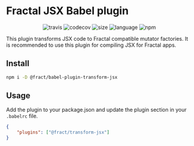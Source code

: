 # Fractal JSX Babel plugin

<div align="center">
<img src="https://img.shields.io/travis/fract/babel-plugin-transform-jsx" alt="travis" />
<img src="https://img.shields.io/codecov/c/github/fract/babel-plugin-transform-jsx" alt="codecov" />
<img src="https://img.shields.io/bundlephobia/min/@fract/babel-plugin-transform-jsx" alt="size" />
<img src="https://img.shields.io/github/languages/top/fract/babel-plugin-transform-jsx" alt="language" />
<img src="https://img.shields.io/npm/l/@fract/babel-plugin-transform-jsx" alt="npm" />  
</div>

This plugin transforms JSX code to Fractal compatible mutator factories. It is recommended to use this plugin for compiling JSX for Fractal apps.

## Install

```bash
npm i -D @fract/babel-plugin-transform-jsx
```

## Usage

Add the plugin to your package.json and update the plugin section in your `.babelrc` file.

```json
{
    "plugins": ["@fract/transform-jsx"]
}
```

